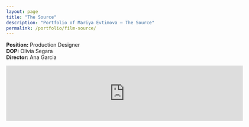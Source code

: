 ```yaml
---
layout: page
title: "The Source"
description: "Portfolio of Mariya Evtimova — The Source"
permalink: /portfolio/film-source/
---
```

<p class="text-center">
<strong>Position:</strong> Production Designer<br> 
<strong>DOP:</strong> Olivia Segara<br>
<strong>Director:</strong> Ana Garcia
</p>

<div class="VideoContainer">
<iframe class="VideoContainer-frame" width="640" src="https://www.youtube.com/embed/k1Aw0pZI2uU" frameborder="0" allowfullscreen></iframe>
</div>